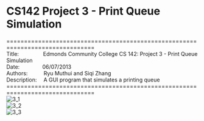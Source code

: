 # CS142 Project 3 - Print Queue Simulation
===============================================================================<br>
Title:&emsp;&emsp;&emsp;&emsp;&nbsp;
Edmonds Community College CS 142: Project 3 - Print Queue Simulation<br>
Date:&emsp;&emsp;&emsp;&emsp;&nbsp;06/07/2013<br>
Authors:&emsp;&emsp;&emsp;Ryu Muthui and Siqi Zhang<br>
Description:&emsp;
A GUI program that simulates a printing queue<br>
===============================================================================<br>
![3_1](https://cloud.githubusercontent.com/assets/10789046/24318643/be28c0bc-10c5-11e7-89c4-4965a53b74eb.jpg)<br>
![3_2](https://cloud.githubusercontent.com/assets/10789046/24318644/c1b4d978-10c5-11e7-8656-79dab02025fe.jpg)<br>
![3_3](https://cloud.githubusercontent.com/assets/10789046/24318645/c45cde96-10c5-11e7-908c-68409f751be9.jpg)<br>
